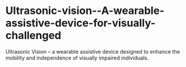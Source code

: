 # Ultrasonic-vision--A-wearable-assistive-device-for-visually-challenged
Ultrasonic Vision – a wearable assistive device designed to enhance the mobility and independence of visually impaired individuals.
